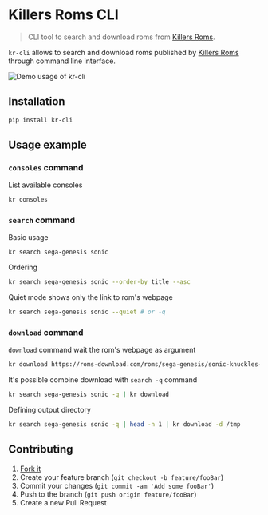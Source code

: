 # Killers Roms CLI
> CLI tool to search and download roms from [Killers Roms][kr-website].

`kr-cli` allows to search and download roms published by [Killers Roms][kr-website] through command line interface.

![Demo usage of kr-cli][demo-gif]

## Installation

```sh
pip install kr-cli
```

## Usage example

### `consoles` command

List available consoles

```sh
kr consoles
```

### `search` command

Basic usage
```sh
kr search sega-genesis sonic
```

Ordering
```sh
kr search sega-genesis sonic --order-by title --asc
```

Quiet mode shows only the link to rom's webpage
```sh
kr search sega-genesis sonic --quiet # or -q
```

### `download` command

`download` command wait the rom's webpage as argument
```sh
kr download https://roms-download.com/roms/sega-genesis/sonic-knuckles-usa
```

It's possible combine download with `search -q` command
```sh
kr search sega-genesis sonic -q | kr download
```

Defining output directory
```sh
kr search sega-genesis sonic -q | head -n 1 | kr download -d /tmp
```

## Contributing

1. [Fork it][fork-it]
2. Create your feature branch (`git checkout -b feature/fooBar`)
3. Commit your changes (`git commit -am 'Add some fooBar'`)
4. Push to the branch (`git push origin feature/fooBar`)
5. Create a new Pull Request

[kr-website]: https://roms-download.com/
[demo-gif]: https://raw.githubusercontent.com/jonatasleon/kr-cli/main/demo.gif
[fork-it]: https://github.com/jonatasleon/kr-cli/fork
